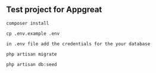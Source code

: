 
## Test project for Appgreat

    composer install

    cp .env.example .env

    in .env file add the credentials for the your database 

    php artisan migrate

    php artisan db:seed
